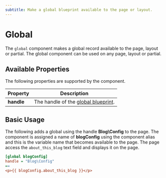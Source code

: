```yaml
---
subtitle: Make a global blueprint available to the page or layout.
---
```

# Global

The `global` component makes a global record available to the page, layout or partial. The global component can be used on any page, layout or partial.

## Available Properties

The following properties are supported by the component.

Property | Description
-------- | -------------
**handle** | The handle of the [global blueprint](../blueprints/global.md).

## Basic Usage

The following adds a global using the handle **Blog\Config** to the page. The component is assigned a name of **blogConfig** using the component alias and this is the variable name that becomes available to the page. The page access the `about_this_blog` text field and displays it on the page.

```ini
[global blogConfig]
handle = "Blog\Config"
==
<p>{{ blogConfig.about_this_blog }}</p>
```
